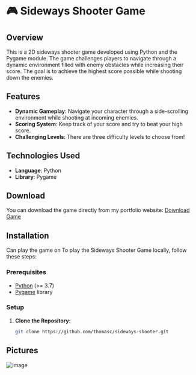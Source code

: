 # 🎮 Sideways Shooter Game

## Overview

This is a 2D sideways shooter game developed using Python and the Pygame module. The game challenges players to navigate through a dynamic environment filled with enemy obstacles while increasing their score. The goal is to achieve the highest score possible while shooting down the enemies.

## Features

- **Dynamic Gameplay**: Navigate your character through a side-scrolling environment while shooting at incoming enemies.
- **Scoring System**: Keep track of your score and try to beat your high score.
- **Challenging Levels**: There are three difficulty levels to choose from!

## Technologies Used

- **Language**: Python
- **Library**: Pygame

## Download
You can download the game directly from my portfolio website:
[Download Game](https://thomas-c.com/p6/)

## Installation

Can play the game on To play the Sideways Shooter Game locally, follow these steps:

### Prerequisites

- [Python](https://www.python.org/downloads/) (>= 3.7)
- [Pygame](https://www.pygame.org/download.shtml) library

### Setup

1. **Clone the Repository:**

   ```bash
   git clone https://github.com/thomasc/sideways-shooter.git

## Pictures
![image](https://github.com/user-attachments/assets/13e5197e-8cc1-4fab-9bec-5bf7fc889c1e)

